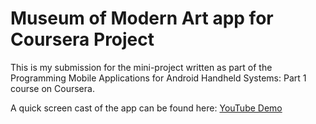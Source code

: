 # Museum of Modern Art app for Coursera Project
This is my submission for the mini-project written as part of the Programming Mobile Applications 
for Android Handheld Systems: Part 1 course on Coursera.

A quick screen cast of the app can be found here: [YouTube Demo](https://youtu.be/99Ifm9_Iuiw)
